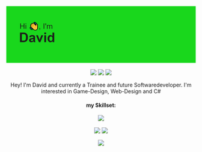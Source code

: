 <img src="header.png">

<br>

<p align="center">
  <img src="https://badges.pufler.dev/visits/DavidRabl/DavidRabl">
  <img src="https://badges.pufler.dev/years/DavidRabl">
  <img src="https://badges.pufler.dev/repos/DavidRabl">
</p>

<p align="center"> Hey! I'm David and currently a Trainee and future Softwaredeveloper. I'm interested in Game-Design, Web-Design and C# </p>

<h4 align="center"> my Skillset: </h4>
<p align="center">
  <a href="https://skillicons.dev">
    <img src="https://skillicons.dev/icons?i=js,html,css,cs,dotnet,visualstudio,vscode" />
  </a>
</p>

<p align = "center">
  <img  src = "https://github-readme-stats.vercel.app/api?username=DavidRabl&show_icons=true&line_height=27&theme=tokyonight">
  <img src = "https://github-readme-stats.vercel.app/api/top-langs/?username=DavidRabl&hide=&theme=tokyonight">
</p>

<p align = "center">
   <img  src="https://github-readme-streak-stats.herokuapp.com/?user=DavidRabl&show_icons=true&locale=en&layout=compact&theme=tokyonight&line_height=0" />
</p> 
